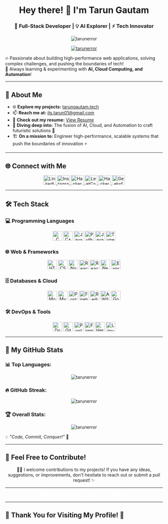<h1 align="center">Hey there! 👋 I'm Tarun Gautam</h1>
<h3 align="center">🚀 Full-Stack Developer | 💡 AI Explorer | ⚡ Tech Innovator</h3>

<p align="center">
  <img src="https://komarev.com/ghpvc/?username=tarunerror&label=Profile%20Views&color=0e75b6&style=flat" alt="tarunerror" />
</p>

<p align="center">
  <a href="https://github.com/ryo-ma/github-profile-trophy">
    <img src="https://github-profile-trophy.vercel.app/?username=tarunerror&theme=radical&no-frame=true&column=6" alt="tarunerror" />
  </a>
</p>

🔥 Passionate about building high-performance web applications, solving complex challenges, and pushing the boundaries of tech!  
🌱 Always learning & experimenting with **AI, Cloud Computing, and Automation**!  

---

## 🚀 About Me  

- 🌐 **Explore my projects:** [tarungautam.tech](https://tarungautam.tech/)  
- 📫 **Reach me at:** [its.tarun01@gmail.com](mailto:its.tarun01@gmail.com)  
- 📄 **Check out my resume:** [View Resume](https://drive.google.com/file/d/17kKu1SH8tWowq36nPMSx6wNhBWdokjhD/view?usp=sharing)  
- 🤖 **Diving deep into:** The fusion of AI, Cloud, and Automation to craft futuristic solutions 🚀  
- 🏗️ **On a mission to:** Engineer high-performance, scalable systems that push the boundaries of innovation ⚡  


---


## 🌐 Connect with Me  

<p align="center">
  <a href="https://linkedin.com/in/tarunerror" target="_blank">
    <img src="https://raw.githubusercontent.com/rahuldkjain/github-profile-readme-generator/master/src/images/icons/Social/linked-in-alt.svg" alt="LinkedIn" height="30" width="40" />
  </a>
  <a href="https://instagram.com/tan.error" target="_blank">
    <img src="https://raw.githubusercontent.com/rahuldkjain/github-profile-readme-generator/master/src/images/icons/Social/instagram.svg" alt="Instagram" height="30" width="40" />
  </a>
  <a href="https://www.hackerrank.com/its_tarun01" target="_blank">
    <img src="https://raw.githubusercontent.com/rahuldkjain/github-profile-readme-generator/master/src/images/icons/Social/hackerrank.svg" alt="HackerRank" height="30" width="40" />
  </a>
  <a href="https://www.leetcode.com/tan_error" target="_blank">
    <img src="https://raw.githubusercontent.com/rahuldkjain/github-profile-readme-generator/master/src/images/icons/Social/leet-code.svg" alt="LeetCode" height="30" width="40" />
  </a>
  <a href="https://www.hackerearth.com/@its.tarun01" target="_blank">
    <img src="https://raw.githubusercontent.com/rahuldkjain/github-profile-readme-generator/master/src/images/icons/Social/hackerearth.svg" alt="HackerEarth" height="30" width="40" />
  </a>
  <a href="https://www.geeksforgeeks.org/user/itstare1l9" target="_blank">
    <img src="https://raw.githubusercontent.com/rahuldkjain/github-profile-readme-generator/master/src/images/icons/Social/geeks-for-geeks.svg" alt="GeeksforGeeks" height="30" width="40" />
  </a>
</p>

---

## 🛠️ Tech Stack  

### 💻 Programming Languages  

<p align="center">
  <img src="https://img.shields.io/badge/C-00599C?style=flat&logo=c&logoColor=white" alt="C" height="30"/>
  <img src="https://img.shields.io/badge/C++-00599C?style=flat&logo=c%2B%2B&logoColor=white" alt="C++" height="30"/>
  <img src="https://img.shields.io/badge/Java-ED8B00?style=flat&logo=java&logoColor=white" alt="Java" height="30"/>
  <img src="https://img.shields.io/badge/Python-3776AB?style=flat&logo=python&logoColor=white" alt="Python" height="30"/>
  <img src="https://img.shields.io/badge/JavaScript-F7DF1E?style=flat&logo=javascript&logoColor=black" alt="JavaScript" height="30"/>
  <img src="https://img.shields.io/badge/TypeScript-007ACC?style=flat&logo=typescript&logoColor=white" alt="TypeScript" height="30"/>
</p>

### 🌐 Web & Frameworks  

<p align="center">
  <img src="https://img.shields.io/badge/HTML5-E34F26?style=flat&logo=html5&logoColor=white" alt="HTML5" height="30"/>
  <img src="https://img.shields.io/badge/CSS3-1572B6?style=flat&logo=css3&logoColor=white" alt="CSS3" height="30"/>
  <img src="https://img.shields.io/badge/Node.js-339933?style=flat&logo=node.js&logoColor=white" alt="Node.js" height="30"/>
  <img src="https://img.shields.io/badge/React-20232A?style=flat&logo=react&logoColor=61DAFB" alt="React" height="30"/>
  <img src="https://img.shields.io/badge/React_Native-20232A?style=flat&logo=react&logoColor=61DAFB" alt="React Native" height="30"/>
  <img src="https://img.shields.io/badge/NestJS-E0234E?style=flat&logo=nestjs&logoColor=white" alt="NestJS" height="30"/>
  <img src="https://img.shields.io/badge/Express.js-000000?style=flat&logo=express&logoColor=white" alt="Express.js" height="30"/>
</p> 

### 🗄️ Databases & Cloud  

<p align="center">
  <img src="https://img.shields.io/badge/MongoDB-4EA94B?style=flat&logo=mongodb&logoColor=white" alt="MongoDB" height="30"/>
  <img src="https://img.shields.io/badge/MySQL-4479A1?style=flat&logo=mysql&logoColor=white" alt="MySQL" height="30"/>
  <img src="https://img.shields.io/badge/PostgreSQL-336791?style=flat&logo=postgresql&logoColor=white" alt="PostgreSQL" height="30"/>
  <img src="https://img.shields.io/badge/Firebase-FFCA28?style=flat&logo=firebase&logoColor=black" alt="Firebase" height="30"/>
  <img src="https://img.shields.io/badge/Redis-DC382D?style=flat&logo=redis&logoColor=white" alt="Redis" height="30"/>
  <img src="https://img.shields.io/badge/AWS-FF9900?style=flat&logo=amazonaws&logoColor=white" alt="AWS" height="30"/>
  <img src="https://img.shields.io/badge/Google_Cloud-4285F4?style=flat&logo=google-cloud&logoColor=white" alt="Google Cloud" height="30"/>
</p> 

### 🛠️ DevOps & Tools  

<p align="center">
  <img src="https://img.shields.io/badge/Docker-2496ED?style=flat&logo=docker&logoColor=white" alt="Docker" height="30"/>
  <img src="https://img.shields.io/badge/Git-F05032?style=flat&logo=git&logoColor=white" alt="Git" height="30"/>
  <img src="https://img.shields.io/badge/Postman-FF6C37?style=flat&logo=postman&logoColor=white" alt="Postman" height="30"/>
  <img src="https://img.shields.io/badge/Figma-F24E1E?style=flat&logo=figma&logoColor=white" alt="Figma" height="30"/>
  <img src="https://img.shields.io/badge/Heroku-430098?style=flat&logo=heroku&logoColor=white" alt="Heroku" height="30"/>
  <img src="https://img.shields.io/badge/Linux-FCC624?style=flat&logo=linux&logoColor=black" alt="Linux" height="30"/>
</p>

---

## 🚀 My GitHub Stats  

### 📊 Top Languages:  
<p align="center">
  <img src="https://github-readme-stats.vercel.app/api/top-langs?username=tarunerror&show_icons=true&locale=en&layout=compact&theme=dark" alt="tarunerror" />
</p>  

### 🔥 GitHub Streak:  
<p align="center">
  <img src="https://github-readme-streak-stats.herokuapp.com/?user=tarunerror&theme=dark" alt="tarunerror" />
</p>

### 🏆 Overall Stats:  
<p align="center">
  <img src="https://github-readme-stats.vercel.app/api?username=tarunerror&show_icons=true&locale=en&theme=dark" alt="tarunerror" />
</p>  

💡 *"Code, Commit, Conquer!"* 🚀

---

## 🤝 Feel Free to Contribute!  

<p align="center">
  🚀💡 I welcome contributions to my projects! If you have any ideas, suggestions, or improvements, don't hesitate to reach out or submit a pull request! ✨  
</p>

---

<p align="center" style="color: #ffffff;">Let's build something amazing together! 🚀</p>

---

## 🌟 Thank You for Visiting My Profile! 🌟  

